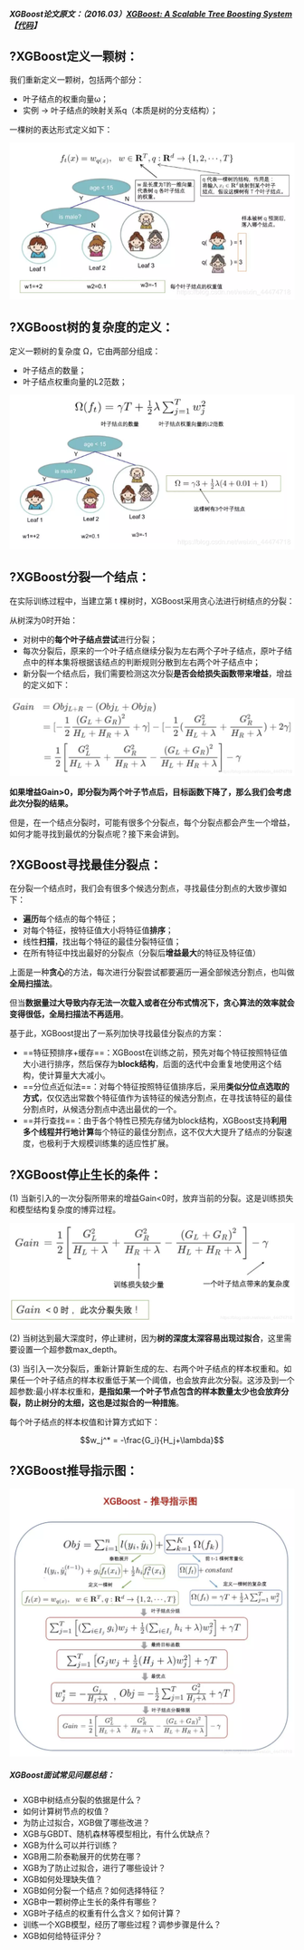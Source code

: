 ##### XGBoost论文原文：（2016.03）[XGBoost: A Scalable Tree Boosting System](https://arxiv.org/abs/1603.02754)【[代码](https://github.com/dmlc/xgboost)】



## ?XGBoost定义一颗树：

我们重新定义一颗树，包括两个部分：

- 叶子结点的权重向量ω；
- 实例 -> 叶子结点的映射关系q（本质是树的分支结构）；

一棵树的表达形式定义如下：

![img](.images/watermark,type_ZmFuZ3poZW5naGVpdGk,shadow_10,text_aHR0cHM6Ly9ibG9nLmNzZG4ubmV0L3dlaXhpbl80NDQ3NDcxOA==,size_16,color_FFFFFF,t_70.png)

## ?XGBoost树的复杂度的定义：

定义一颗树的复杂度 Ω，它由两部分组成：

- 叶子结点的数量；
- 叶子结点权重向量的L2范数；

![img](.images/watermark,type_ZmFuZ3poZW5naGVpdGk,shadow_10,text_aHR0cHM6Ly9ibG9nLmNzZG4ubmV0L3dlaXhpbl80NDQ3NDcxOA==,size_16,color_FFFFFF,t_70-20200325234608380.png)

## ?XGBoost分裂一个结点：

在实际训练过程中，当建立第 t 棵树时，XGBoost采用贪心法进行树结点的分裂：

从树深为0时开始：

- 对树中的**每个叶子结点尝试**进行分裂；
- 每次分裂后，原来的一个叶子结点继续分裂为左右两个子叶子结点，原叶子结点中的样本集将根据该结点的判断规则分散到左右两个叶子结点中；
- 新分裂一个结点后，我们需要检测这次分裂**是否会给损失函数带来增益**，增益的定义如下：

![img](.images/watermark,type_ZmFuZ3poZW5naGVpdGk,shadow_10,text_aHR0cHM6Ly9ibG9nLmNzZG4ubmV0L3dlaXhpbl80NDQ3NDcxOA==,size_16,color_FFFFFF,t_70-20200325234647290.png)

**如果增益Gain>0，即分裂为两个叶子节点后，目标函数下降了，那么我们会考虑此次分裂的结果。**

但是，在一个结点分裂时，可能有很多个分裂点，每个分裂点都会产生一个增益，如何才能寻找到最优的分裂点呢？接下来会讲到。



## ?XGBoost寻找最佳分裂点：

在分裂一个结点时，我们会有很多个候选分割点，寻找最佳分割点的大致步骤如下：

- **遍历**每个结点的每个特征；
- 对每个特征，按特征值大小将特征值**排序**；
- 线性**扫描**，找出每个特征的最佳分裂特征值；
- 在所有特征中找出最好的分裂点（分裂后**增益最大**的特征及特征值）

上面是一种**贪心**的方法，每次进行分裂尝试都要遍历一遍全部候选分割点，也叫做**全局扫描法**。

但当**数据量过大导致内存无法一次载入或者在分布式情况下，贪心算法的效率就会变得很低，全局扫描法不再适用**。



基于此，XGBoost提出了一系列加快寻找最佳分裂点的方案：

- ==特征预排序+缓存==：XGBoost在训练之前，预先对每个特征按照特征值大小进行排序，然后保存为**block结构**，后面的迭代中会重复地使用这个结构，使计算量大大减小。
- ==分位点近似法==：对每个特征按照特征值排序后，采用**类似分位点选取的方式**，仅仅选出常数个特征值作为该特征的候选分割点，在寻找该特征的最佳分割点时，从候选分割点中选出最优的一个。
- ==并行查找==：由于各个特性已预先存储为block结构，XGBoost支持**利用多个线程并行地计算**每个特征的最佳分割点，这不仅大大提升了结点的分裂速度，也极利于大规模训练集的适应性扩展。



## ?XGBoost停止生长的条件：

(1) 当新引入的一次分裂所带来的增益Gain<0时，放弃当前的分裂。这是训练损失和模型结构复杂度的博弈过程。

<img src=".images/watermark,type_ZmFuZ3poZW5naGVpdGk,shadow_10,text_aHR0cHM6Ly9ibG9nLmNzZG4ubmV0L3dlaXhpbl80NDQ3NDcxOA==,size_16,color_FFFFFF,t_70-20200325235019499.png" alt="img" style="zoom:50%;" />

(2) 当树达到最大深度时，停止建树，因为**树的深度太深容易出现过拟合**，这里需要设置一个超参数max_depth。

(3) 当引入一次分裂后，重新计算新生成的左、右两个叶子结点的样本权重和。如果任一个叶子结点的样本权重低于某一个阈值，也会放弃此次分裂。这涉及到一个超参数:最小样本权重和，**是指如果一个叶子节点包含的样本数量太少也会放弃分裂，防止树分的太细，这也是过拟合的一种措施**。



每个叶子结点的样本权值和计算方式如下：

$$w_j^* = -\frac{G_i}{H_j+\lambda}$$



## ?XGBoost推导指示图：

<img src=".images/watermark,type_ZmFuZ3poZW5naGVpdGk,shadow_10,text_aHR0cHM6Ly9ibG9nLmNzZG4ubmV0L3dlaXhpbl80NDQ3NDcxOA==,size_16,color_FFFFFF,t_70-20200325235534988.png" alt="在这里插入图片描述" style="zoom:50%;" />



##### XGBoost面试常见问题总结：

- XGB中树结点分裂的依据是什么？
- 如何计算树节点的权值？
- 为防止过拟合，XGB做了哪些改进？
- XGB与GBDT、随机森林等模型相比，有什么优缺点？
- XGB为什么可以并行训练？
- XGB用二阶泰勒展开的优势在哪？
- XGB为了防止过拟合，进行了哪些设计？
- XGB如何处理缺失值？
- XGB如何分裂一个结点？如何选择特征？
- XGB中一颗树停止生长的条件有哪些？
- XGB叶子结点的权重有什么含义？如何计算？
- 训练一个XGB模型，经历了哪些过程？调参步骤是什么？
- XGB如何给特征评分？



